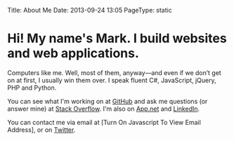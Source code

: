 Title: About Me
Date: 2013-09-24 13:05
PageType: static

# Hi! My name's Mark. I build websites and web applications.

Computers like me. Well, most of them, anyway—and even if we don’t get on at first, I usually win them over. I speak fluent C#, JavaScript, jQuery, PHP and Python.

You can see what I'm working on at <a class="github-link" href="http://github.com/markashleybell">GitHub</a> and 
ask me questions (or answer mine) at <a class="so-link" href="http://stackoverflow.com/users/43140/mark-bell">Stack Overflow</a>. I'm also on <a class="appnet-link" href='https://alpha.app.net/markashleybell' rel='me'>App.net</a> and <a class="linkedin-link" href="http://www.linkedin.com/in/markashleybell">LinkedIn</a>.

You can contact me via email at <span id="e">[Turn On Javascript To View Email Address]</span>, or on <a class="twitter-link" href="http://twitter.com/markashleybell">Twitter</a>.